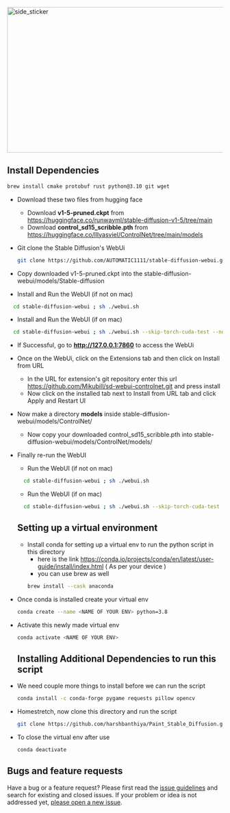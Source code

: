 
<img align="center" width=600px height=340px alt="side_sticker" src="https://media.giphy.com/media/v1.Y2lkPTc5MGI3NjExZDZmMjE1YTI1Y2U5YTg4ZGFiZGU1MTNlZjFjZDgzNzYzNGJiNWQ5NyZlcD12MV9pbnRlcm5hbF9naWZzX2dpZklkJmN0PWc/MIo0FFTCFv9fCMn5Lx/giphy.gif" />


## Install Dependencies 

```sh
brew install cmake protobuf rust python@3.10 git wget
```

- Download these two files from hugging face 
  - Download  **v1-5-pruned.ckpt** from https://huggingface.co/runwayml/stable-diffusion-v1-5/tree/main
  - Download **control_sd15_scribble.pth** from https://huggingface.co/lllyasviel/ControlNet/tree/main/models
  
- Git clone the Stable Diffusion's WebUi
  ```sh
  git clone https://github.com/AUTOMATIC1111/stable-diffusion-webui.git
  ```
- Copy downloaded v1-5-pruned.ckpt into the stable-diffusion-webui/models/Stable-diffusion

- Install and Run the WebUI (if not on mac)
```sh
  cd stable-diffusion-webui ; sh ./webui.sh 
```
- Install and Run the WebUI (if on mac)
```sh
  cd stable-diffusion-webui ; sh ./webui.sh --skip-torch-cuda-test --no-half --use-cpu all
```
- If Successful, go to **http://127.0.0.1:7860** to access the WebUi

- Once on the WebUi, click on the Extensions tab and then click on Install from URL
  - In the URL for extension's git repository enter this url https://github.com/Mikubill/sd-webui-controlnet.git and press install
  - Now click on the installed tab next to Install from URL tab and click Apply and Restart UI

- Now make a directory **models** inside stable-diffusion-webui/models/ControlNet/
  - Now copy your downloaded control_sd15_scribble.pth into stable-diffusion-webui/models/ControlNet/models/ 

- Finally re-run the WebUI
  - Run the WebUI (if not on mac)
  ```sh
    cd stable-diffusion-webui ; sh ./webui.sh 
  ```
  - Run the WebUI (if on mac)
  ```sh
    cd stable-diffusion-webui ; sh ./webui.sh --skip-torch-cuda-test --no-half --use-cpu all --opt-split-attention-v1 --medvram
  ```
  
  ## Setting up a virtual environment 
  
  - Install conda for setting up a virtual env to run the python script in this directory 
    - here is the link https://conda.io/projects/conda/en/latest/user-guide/install/index.html ( As per your device )
    - you can use brew as well 
    ```sh
    brew install --cask anaconda
    ```
 - Once conda is installed create your virtual env
    ```sh
    conda create --name <NAME OF YOUR ENV> python=3.8
    ```
- Activate this newly made virtual env
    ```sh
    conda activate <NAME OF YOUR ENV>
    ```
 
  ## Installing Additional Dependencies to run this script

- We need couple more things to install before we can run the script 
    ```sh
    conda install -c conda-forge pygame requests pillow opencv
    ```
- Homestretch, now clone this directory and run the script 
    ```sh
    git clone https://github.com/harshbanthiya/Paint_Stable_Diffusion.git ; cd Paint_Stable_Diffusion ; python Ai_Paint.py
    ```
- To close the virtual env after use 
    ```sh
    conda deactivate
    ```
## Bugs and feature requests

Have a bug or a feature request? Please first read the [issue guidelines](https://github.com/harshbanthiya/Paint_Stable_Diffusion/blob/master/CONTRIBUTING.md) and search for existing and closed issues. If your problem or idea is not addressed yet, [please open a new issue](https://github.com/harshbanthiya/Paint_Stable_Diffusion/issues/new).
